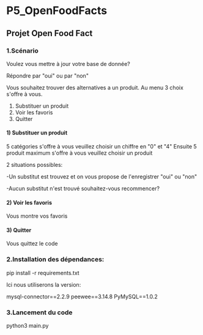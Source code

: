 # P5_OpenFoodFacts

## Projet Open Food Fact

### 1.Scénario

Voulez vous mettre à jour votre base de donnée? 

Répondre par "oui" ou par "non"

Vous souhaitez trouver des alternatives a un produit.
Au menu 3 choix s'offre à vous.

1) Substituer un produit
2) Voir les favoris
3) Quitter

#### 1) Substituer un produit
5 catégories s'offre à vous veuillez choisir un chiffre en "0" et "4"
Ensuite 5 produit maximum s'offre à vous veuillez choisir un produit

2 situations possibles:

-Un substitut est trouvez et on vous propose de l'enregistrer "oui" ou "non"

-Aucun substitut n'est trouvé souhaitez-vous recommencer?

#### 2) Voir les favoris
Vous montre vos favoris

#### 3) Quitter
Vous quittez le code

### 2.Installation des dépendances:

pip install -r requirements.txt

Ici nous utiliserons la version: 

mysql-connector==2.2.9
peewee==3.14.8
PyMySQL==1.0.2

### 3.Lancement du code

python3 main.py
